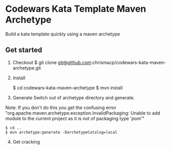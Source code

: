 # Codewars Kata Template Maven Archetype

Build a kata template quickly using a maven archetype

## Get started

1. Checkout
    $ git clone git@github.com:chrismacp/codewars-kata-maven-archetype.git

2. Install

    $ cd codewars-kata-maven-archetype
    $ mvn install

3. Generate
Switch out of archetype directory and generate.

Note:
If you don't do this you get the confusing error "org.apache.maven.archetype.exception.InvalidPackaging: Unable to add module to the current project as it is not of packaging type 'pom'" 

    $ cd ..
    $ mvn archetype:generate -DarchetypeCatalog=local

4. Get cracking

